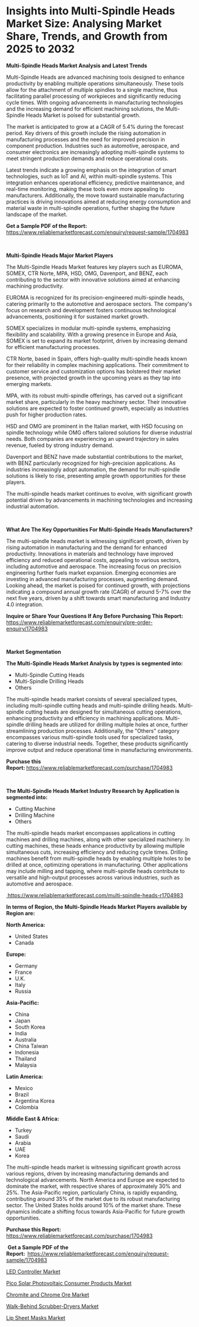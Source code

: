 <p><h1>Insights into Multi-Spindle Heads Market Size: Analysing Market Share, Trends, and Growth from 2025 to 2032</h1></p><p><strong>Multi-Spindle Heads Market Analysis and Latest Trends</strong></p>
<p><p>Multi-Spindle Heads are advanced machining tools designed to enhance productivity by enabling multiple operations simultaneously. These tools allow for the attachment of multiple spindles to a single machine, thus facilitating parallel processing of workpieces and significantly reducing cycle times. With ongoing advancements in manufacturing technologies and the increasing demand for efficient machining solutions, the Multi-Spindle Heads Market is poised for substantial growth.</p><p>The market is anticipated to grow at a CAGR of 5.4% during the forecast period. Key drivers of this growth include the rising automation in manufacturing processes and the need for improved precision in component production. Industries such as automotive, aerospace, and consumer electronics are increasingly adopting multi-spindle systems to meet stringent production demands and reduce operational costs.</p><p>Latest trends indicate a growing emphasis on the integration of smart technologies, such as IoT and AI, within multi-spindle systems. This integration enhances operational efficiency, predictive maintenance, and real-time monitoring, making these tools even more appealing to manufacturers. Additionally, the move toward sustainable manufacturing practices is driving innovations aimed at reducing energy consumption and material waste in multi-spindle operations, further shaping the future landscape of the market.</p></p>
<p><strong>Get a Sample PDF of the Report:&nbsp;</strong> <a href="https://www.reliablemarketforecast.com/enquiry/request-sample/1704983?utm_campaign=1141&utm_medium=2&utm_source=Github&utm_content=ia&utm_term=27032025&utm_id=multi-spindle-heads">https://www.reliablemarketforecast.com/enquiry/request-sample/1704983</a></p>
<p>&nbsp;</p>
<p><strong>Multi-Spindle Heads Major Market Players</strong></p>
<p><p>The Multi-Spindle Heads Market features key players such as EUROMA, SOMEX, CTR Norte, MPA, HSD, OMG, Davenport, and BENZ, each contributing to the sector with innovative solutions aimed at enhancing machining productivity.</p><p>EUROMA is recognized for its precision-engineered multi-spindle heads, catering primarily to the automotive and aerospace sectors. The company's focus on research and development fosters continuous technological advancements, positioning it for sustained market growth.</p><p>SOMEX specializes in modular multi-spindle systems, emphasizing flexibility and scalability. With a growing presence in Europe and Asia, SOMEX is set to expand its market footprint, driven by increasing demand for efficient manufacturing processes.</p><p>CTR Norte, based in Spain, offers high-quality multi-spindle heads known for their reliability in complex machining applications. Their commitment to customer service and customization options has bolstered their market presence, with projected growth in the upcoming years as they tap into emerging markets.</p><p>MPA, with its robust multi-spindle offerings, has carved out a significant market share, particularly in the heavy machinery sector. Their innovative solutions are expected to foster continued growth, especially as industries push for higher production rates.</p><p>HSD and OMG are prominent in the Italian market, with HSD focusing on spindle technology while OMG offers tailored solutions for diverse industrial needs. Both companies are experiencing an upward trajectory in sales revenue, fueled by strong industry demand.</p><p>Davenport and BENZ have made substantial contributions to the market, with BENZ particularly recognized for high-precision applications. As industries increasingly adopt automation, the demand for multi-spindle solutions is likely to rise, presenting ample growth opportunities for these players.</p><p>The multi-spindle heads market continues to evolve, with significant growth potential driven by advancements in machining technologies and increasing industrial automation.</p></p>
<p>&nbsp;</p>
<p><strong>What Are The Key Opportunities For Multi-Spindle Heads Manufacturers?</strong></p>
<p><p>The multi-spindle heads market is witnessing significant growth, driven by rising automation in manufacturing and the demand for enhanced productivity. Innovations in materials and technology have improved efficiency and reduced operational costs, appealing to various sectors, including automotive and aerospace. The increasing focus on precision engineering further fuels market expansion. Emerging economies are investing in advanced manufacturing processes, augmenting demand. Looking ahead, the market is poised for continued growth, with projections indicating a compound annual growth rate (CAGR) of around 5-7% over the next five years, driven by a shift towards smart manufacturing and Industry 4.0 integration.</p></p>
<p><strong>Inquire or Share Your Questions If Any Before Purchasing This Report:</strong> <a href="https://www.reliablemarketforecast.com/enquiry/pre-order-enquiry/1704983?utm_campaign=1141&utm_medium=2&utm_source=Github&utm_content=ia&utm_term=27032025&utm_id=multi-spindle-heads">https://www.reliablemarketforecast.com/enquiry/pre-order-enquiry/1704983</a></p>
<p>&nbsp;</p>
<p><strong>Market Segmentation</strong></p>
<p><strong>The Multi-Spindle Heads Market Analysis by types is segmented into:</strong></p>
<p><ul><li>Multi-Spindle Cutting Heads</li><li>Multi-Spindle Drilling Heads</li><li>Others</li></ul></p>
<p><p>The multi-spindle heads market consists of several specialized types, including multi-spindle cutting heads and multi-spindle drilling heads. Multi-spindle cutting heads are designed for simultaneous cutting operations, enhancing productivity and efficiency in machining applications. Multi-spindle drilling heads are utilized for drilling multiple holes at once, further streamlining production processes. Additionally, the "Others" category encompasses various multi-spindle tools used for specialized tasks, catering to diverse industrial needs. Together, these products significantly improve output and reduce operational time in manufacturing environments.</p></p>
<p><strong>Purchase this Report:&nbsp;</strong><a href="https://www.reliablemarketforecast.com/purchase/1704983?utm_campaign=1141&utm_medium=2&utm_source=Github&utm_content=ia&utm_term=27032025&utm_id=multi-spindle-heads">https://www.reliablemarketforecast.com/purchase/1704983</a></p>
<p>&nbsp;</p>
<p><strong>The Multi-Spindle Heads Market Industry Research by Application is segmented into:</strong></p>
<p><ul><li>Cutting Machine</li><li>Drilling Machine</li><li>Others</li></ul></p>
<p><p>The multi-spindle heads market encompasses applications in cutting machines and drilling machines, along with other specialized machinery. In cutting machines, these heads enhance productivity by allowing multiple simultaneous cuts, increasing efficiency and reducing cycle times. Drilling machines benefit from multi-spindle heads by enabling multiple holes to be drilled at once, optimizing operations in manufacturing. Other applications may include milling and tapping, where multi-spindle heads contribute to versatile and high-output processes across various industries, such as automotive and aerospace.</p></p>
<p><a href="https://www.reliablemarketforecast.com/multi-spindle-heads-r1704983?utm_campaign=1141&utm_medium=2&utm_source=Github&utm_content=ia&utm_term=27032025&utm_id=multi-spindle-heads">&nbsp;https://www.reliablemarketforecast.com/multi-spindle-heads-r1704983</a></p>
<p><strong>In terms of Region, the Multi-Spindle Heads Market Players available by Region are:</strong></p>
<p>
    <p> <strong> North America: </strong>
        <ul>
            <li>United States</li>
            <li>Canada</li>
        </ul>
        </p> 
    <p> <strong> Europe: </strong>
        <ul>
            <li>Germany</li>
            <li>France</li>
            <li>U.K.</li>
            <li>Italy</li>
            <li>Russia</li>
        </ul>
        </p> 
    <p> <strong> Asia-Pacific: </strong>
        <ul>
            <li>China</li>
            <li>Japan</li>
            <li>South Korea</li>
            <li>India</li>
            <li>Australia</li>
            <li>China Taiwan</li>
            <li>Indonesia</li>
            <li>Thailand</li>
            <li>Malaysia</li>
        </ul>
        </p> 
    <p> <strong> Latin America: </strong>
        <ul>
            <li>Mexico</li>
            <li>Brazil</li>
            <li>Argentina Korea</li>
            <li>Colombia</li>
        </ul>
        </p> 
    <p> <strong> Middle East & Africa: </strong>
        <ul>
            <li>Turkey</li>
            <li>Saudi</li>
            <li>Arabia</li>
            <li>UAE</li>
            <li>Korea</li>
        </ul>
    </p>
    </p>
<p><p>The multi-spindle heads market is witnessing significant growth across various regions, driven by increasing manufacturing demands and technological advancements. North America and Europe are expected to dominate the market, with respective shares of approximately 30% and 25%. The Asia-Pacific region, particularly China, is rapidly expanding, contributing around 35% of the market due to its robust manufacturing sector. The United States holds around 10% of the market share. These dynamics indicate a shifting focus towards Asia-Pacific for future growth opportunities.</p></p>
<p><strong>Purchase this Report: </strong><a href="https://www.reliablemarketforecast.com/purchase/1704983?utm_campaign=1141&utm_medium=2&utm_source=Github&utm_content=ia&utm_term=27032025&utm_id=multi-spindle-heads">https://www.reliablemarketforecast.com/purchase/1704983</a></p>
<p>&nbsp;<strong>Get a Sample PDF of the Report:&nbsp;&nbsp;</strong><a href="https://www.reliablemarketforecast.com/enquiry/request-sample/1704983?utm_campaign=1141&utm_medium=2&utm_source=Github&utm_content=ia&utm_term=27032025&utm_id=multi-spindle-heads">https://www.reliablemarketforecast.com/enquiry/request-sample/1704983</a></p>
<p><strong></strong></p>
<p><p><a href="https://github.com/abexjeliti/Market-Research-Report-List-1/blob/main/led-controller-market.md?utm_campaign=1141&utm_medium=2&utm_source=Github&utm_content=ia&utm_term=27032025&utm_id=multi-spindle-heads">LED Controller Market</a></p><p><a href="https://github.com/duzcupetriv/Market-Research-Report-List-1/blob/main/pico-solar-photovoltaic-consumer-products-market.md?utm_campaign=1141&utm_medium=2&utm_source=Github&utm_content=ia&utm_term=27032025&utm_id=multi-spindle-heads">Pico Solar Photovoltaic Consumer Products Market</a></p><p><a href="https://github.com/hervedeidadw/Market-Research-Report-List-1/blob/main/chromite-and-chrome-ore-market.md?utm_campaign=1141&utm_medium=2&utm_source=Github&utm_content=ia&utm_term=27032025&utm_id=multi-spindle-heads">Chromite and Chrome Ore Market</a></p><p><a href="https://github.com/okornevonywx/Market-Research-Report-List-1/blob/main/walk-behind-scrubber-dryers-market.md?utm_campaign=1141&utm_medium=2&utm_source=Github&utm_content=ia&utm_term=27032025&utm_id=multi-spindle-heads">Walk-Behind Scrubber-Dryers Market</a></p><p><a href="https://github.com/rreynagjysma65/Market-Research-Report-List-1/blob/main/lip-sheet-masks-market.md?utm_campaign=1141&utm_medium=2&utm_source=Github&utm_content=ia&utm_term=27032025&utm_id=multi-spindle-heads">Lip Sheet Masks Market</a></p></p>